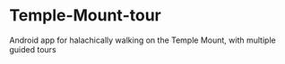 Temple-Mount-tour
=================

Android app for halachically walking on the Temple Mount, with multiple guided tours
